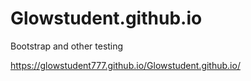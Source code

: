 # Glowstudent.github.io

Bootstrap and other testing

https://glowstudent777.github.io/Glowstudent.github.io/

